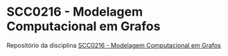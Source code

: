# SCC0216 - Modelagem Computacional em Grafos 

Repositório da disciplina [SCC0216 - Modelagem Computacional em Grafos](https://uspdigital.usp.br/jupiterweb/obterDisciplina?nomdis=&sgldis=scc0216) 

